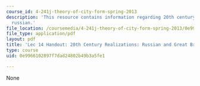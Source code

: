 ```yaml
---
course_id: 4-241j-theory-of-city-form-spring-2013
description: 'This resource contains information regarding 20th century realizations:
  russian.'
file_location: /coursemedia/4-241j-theory-of-city-form-spring-2013/0e9966102897f7dad24802b49b3a5fe1_MIT4_241JS13_handout14.pdf
file_type: application/pdf
layout: pdf
title: 'Lec 14 Handout: 20th Century Realizations: Russian and Great Britain'
type: course
uid: 0e9966102897f7dad24802b49b3a5fe1

---
```

None